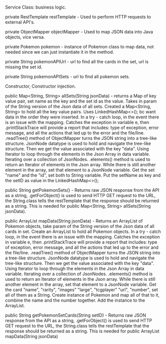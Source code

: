 Service Class: business logic.

private RestTemplate restTemplate - Used to perform HTTP requests to external API's.

private ObjectMapper objectMapper - Used to map JSON data into Java objects, vice versa.

private Pokemon pokemon - instance of Pokemon class to map data, not needed since we can just instantiate it in the method.

private String pokemonAPIUrl - url to find all the cards in the set, url is missing the set id.

private String pokemonAPISets - url to find all pokemon sets.

Constructor, Constructor injection.

public Map<String, String> allSets(String jsonData) - returns a Map of key value pair, set name as the key and the set id as the value.
Takes in param of the String version of the Json data of all sets. Created a Map<String, String> to hold all the key value pairs.
Uses LinkedHashMap<>(); bc want data in the order they were inserted. In a try - catch loop, in the event there is an issue with the mapping.
Catches the exception in variable e, then .printStackTrace will provide a report that includes: type of exception, error message, and all the actions that led up to the error and the file/line.
.readTree() method of ObjectMapper turns the JSON string into a tree-like structure. JsonNode datatype is used to hold and navigate the tree-like structure. 
Then we get the value associated with the key "data".
Using Iterator to loop through the elements in the Json Array in data variable. Iterating over a collection of JsonNodes. 
.elements() method is used to return an Iterator of elements in the Json array. 
While there is still another element in the array, set that element to a JsonNode variable. 
Get the set "name" and the "id", set both to String variable.
Put the setName as key and the setID as value in the LinkedHashMap<>();

public String getPokemonSets() - Returns raw JSON response from the API as a string, .getForObject() is used to send HTTP GET request to the URL,
the String.class tells the restTemplate that the response should be returned as a string. This is needed for public Map<String, String> allSets(String jsonData).

public ArrayList<Pokemon> mapData(String jsonData) - Returns an ArrayList of Pokemon objects, take param of the String version of the Json data of all cards in set.
Create an ArrayList<Pokemon> to hold all Pokemon objects. In a try - catch loop, in the event there is an issue with the mapping.
Catches the exception in variable e, then .printStackTrace will provide a report that includes: type of exception, error message, and all the actions that led up to the error and the file/line.
.readTree() method of ObjectMapper turns the JSON string into a tree-like structure. JsonNode datatype is used to hold and navigate the tree-like structure.
Then we get the value associated with the key "data".
Using Iterator to loop through the elements in the Json Array in data variable. Iterating over a collection of JsonNodes.
.elements() method is used to return an Iterator of elements in the Json array.
While there is still another element in the array, set that element to a JsonNode variable. 
Get the card "name", "rarity", "images" "large", "tcgplayer" "url", "number", set all of them as a String.
Create instance of Pokemon and map all of that to it, combine the name and the number together. Add the instance to the ArrayList.

public String getPokemonSetCards(String setID) - Returns raw JSON response from the API as a string, .getForObject() is used to send HTTP GET request to the URL,
the String.class tells the restTemplate that the response should be returned as a string. This is needed for public ArrayList<Pokemon> mapData(String jsonData)

